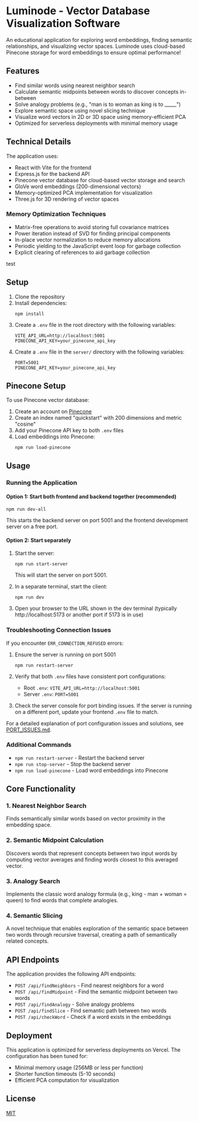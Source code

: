 # Luminode - Vector Database Visualization Software

An educational application for exploring word embeddings, finding semantic relationships, and visualizing vector spaces. Luminode uses cloud-based Pinecone storage for word embeddings to ensure optimal performance!

## Features

- Find similar words using nearest neighbor search
- Calculate semantic midpoints between words to discover concepts in-between
- Solve analogy problems (e.g., "man is to woman as king is to _____")
- Explore semantic space using novel slicing technique
- Visualize word vectors in 2D or 3D space using memory-efficient PCA
- Optimized for serverless deployments with minimal memory usage

## Technical Details

The application uses:
- React with Vite for the frontend
- Express.js for the backend API
- Pinecone vector database for cloud-based vector storage and search
- GloVe word embeddings (200-dimensional vectors)
- Memory-optimized PCA implementation for visualization
- Three.js for 3D rendering of vector spaces

### Memory Optimization Techniques

- Matrix-free operations to avoid storing full covariance matrices
- Power iteration instead of SVD for finding principal components
- In-place vector normalization to reduce memory allocations
- Periodic yielding to the JavaScript event loop for garbage collection
- Explicit clearing of references to aid garbage collection

test

## Setup

1. Clone the repository
2. Install dependencies:
   ```
   npm install
   ```
3. Create a `.env` file in the root directory with the following variables:
   ```
   VITE_API_URL=http://localhost:5001
   PINECONE_API_KEY=your_pinecone_api_key
   ```
4. Create a `.env` file in the `server/` directory with the following variables:
   ```
   PORT=5001
   PINECONE_API_KEY=your_pinecone_api_key
   ```

## Pinecone Setup

To use Pinecone vector database:

1. Create an account on [Pinecone](https://www.pinecone.io/)
2. Create an index named "quickstart" with 200 dimensions and metric "cosine"
3. Add your Pinecone API key to both `.env` files
4. Load embeddings into Pinecone:
   ```
   npm run load-pinecone
   ```

## Usage

### Running the Application

#### Option 1: Start both frontend and backend together (recommended)
```
npm run dev-all
```
This starts the backend server on port 5001 and the frontend development server on a free port.

#### Option 2: Start separately
1. Start the server:
   ```
   npm run start-server
   ```
   This will start the server on port 5001.

2. In a separate terminal, start the client:
   ```
   npm run dev
   ```

3. Open your browser to the URL shown in the dev terminal (typically http://localhost:5173 or another port if 5173 is in use)

### Troubleshooting Connection Issues

If you encounter `ERR_CONNECTION_REFUSED` errors:

1. Ensure the server is running on port 5001
   ```
   npm run restart-server
   ```

2. Verify that both `.env` files have consistent port configurations:
   - Root `.env`: `VITE_API_URL=http://localhost:5001`
   - Server `.env`: `PORT=5001`

3. Check the server console for port binding issues. If the server is running on a different port, update your frontend `.env` file to match.

For a detailed explanation of port configuration issues and solutions, see [PORT_ISSUES.md](docs/PORT_ISSUES.md).

### Additional Commands

- `npm run restart-server` - Restart the backend server
- `npm run stop-server` - Stop the backend server
- `npm run load-pinecone` - Load word embeddings into Pinecone

## Core Functionality

### 1. Nearest Neighbor Search
Finds semantically similar words based on vector proximity in the embedding space.

### 2. Semantic Midpoint Calculation
Discovers words that represent concepts between two input words by computing vector averages and finding words closest to this averaged vector.

### 3. Analogy Search
Implements the classic word analogy formula (e.g., king - man + woman = queen) to find words that complete analogies.

### 4. Semantic Slicing
A novel technique that enables exploration of the semantic space between two words through recursive traversal, creating a path of semantically related concepts.

## API Endpoints

The application provides the following API endpoints:

- `POST /api/findNeighbors` - Find nearest neighbors for a word
- `POST /api/findMidpoint` - Find the semantic midpoint between two words
- `POST /api/findAnalogy` - Solve analogy problems
- `POST /api/findSlice` - Find semantic path between two words
- `POST /api/checkWord` - Check if a word exists in the embeddings

## Deployment

This application is optimized for serverless deployments on Vercel. The configuration has been tuned for:
- Minimal memory usage (256MB or less per function)
- Shorter function timeouts (5-10 seconds)
- Efficient PCA computation for visualization

## License

[MIT](LICENSE)